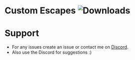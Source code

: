 # Custom Escapes ![Downloads](https://img.shields.io/github/downloads/Misfiy/CustomEscapes/total)

# Support
* For any issues create an issue or contact me on [Discord](https://discord.gg/RYzahv3vfC).
* Also use the Discord for suggestions :)

